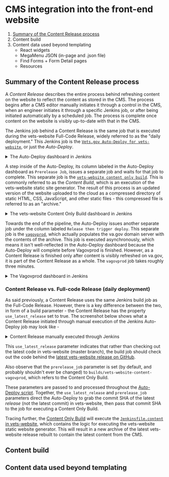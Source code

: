 # CMS integration into the front-end website

1. [Summary of the Content Release process](#Summary-of-the-Content-Release-process)
2. Content build
3. Content data used beyond templating
    - React widgets
    - MegaMenu JSON (in-page and .json file)
    - Find Forms + Form Detail pages
    - Resources

## Summary of the Content Release process
A _Content Release_ describes the entire process behind refreshing content on the website to reflect the content as stored in the CMS. The process begins after a CMS editor manually initiates it through a control in the CMS, when an engineer initiates it through a specific Jenkins job, or after being initiated automatically by a scheduled job. The process is complete once content on the website is visibly up-to-date with that in the CMS.

The Jenkins job behind a Content Release is the same job that is executed during the vets-website Full-Code Release, widely referred to as the "daily deployment." This Jenkins job is the [`Vets.gov Auto-Deploy for vets-website`](http://jenkins.vfs.va.gov/job/deploys/job/vets-gov-autodeploy-vets-website/), or just the _Auto-Deploy_.

<details><summary>The Auto-Deploy dashboard in Jenkins</summary>

![Screenshot of the Auto-Deploy dashboard](./images/jenkins-auto-deploy.png)

</details>

A step inside of the Auto-Deploy, its column labeled in the Auto-Deploy dashboard as `Prerelease Job`, issues a separate job and waits for that job to complete. This separate job is the [`vets-website content only build`](http://jenkins.vfs.va.gov/job/builds/job/vets-website-content-vagovprod/). This is commonly referred to as the _Content Build_, which is an execution of the vets-website static site generator. The result of this process is an updated version of the website uploaded to the cloud as a compressed directory of static HTML, CSS, JavaScript, and other static files - this compressed file is referred to as an "archive."

<details><summary>The vets-website Content Only Build dashboard in Jenkins</summary>

This job is executed synchronously during the `Prerelease Job` in the Auto-Deploy.

![Screenshot of the Content Only Build dashboard](./images/jenkins-content-only.png)

</details>

Towards the end of the pipeline, the Auto-Deploy issues another separate job under the column labeled `Release then trigger deploy`. This separate job is the [`vagovprod`](http://jenkins.vfs.va.gov/job/deploys/job/vets-website-vagovprod/), which actually populates the va.gov domain server with the contents of the archive. This job is executed asynchronously, which means it isn't well-reflected in the Auto-Deploy dashboard because the Auto-Deploy will complete before Vagovprod is finished. However, as a Content Release is finished only after content is visibly refreshed on va.gov, it is part of the Content Release as a whole. The `vagovprod` job takes roughly three minutes.

<details><summary>The Vagovprod dashboard in Jenkins</summary>

This job is executed asynchronously during the `Release then trigger deploy` job in the Auto-Deploy.

![Screenshot of the Content Only Build dashboard](./images/jenkins-vagovprod.png)

</details>

### Content Release vs. Full-code Release (daily deployment)
As said previously, a Content Release uses the same Jenkins build job as the Full-Code Release. However, there is a key difference between the two, in form of a build parameter - the Content Release has the property `use_latest_release` set to true. The screenshot below shows what a Content Release initiated through manual execution of the Jenkins Auto-Deploy job may look like -

<details><summary>Content Release manually executed through Jenkins</summary>

The `use_latest_release` parameter being set to `true` is what defines this Auto-Deploy job as a Content Release.

![Screenshot of the Auto-Deploy job with use_latest_release set to true](./images/jenkins-content-release.png)

</details>

This `use_latest_release` parameter indicates that rather than checking out the latest code in vets-website (master branch), the build job should check out the code behind the [latest vets-website release on GitHub](https://github.com/department-of-veterans-affairs/vets-website/releases).

Also observe that the `prerelease_job` parameter is set (by default, and probably shouldn't ever be changed) to `builds/vets-website-content-vagovprod`, which refers to the Content Only Build.

These parameters are passed to and processed throughout the [Auto-Deploy script](https://github.com/department-of-veterans-affairs/devops/blob/065333be3c199a75710ef4c98e589ef226d48d70/ansible/Jenkinsfiles/deploys/warn-release-deploy#L11). Together, the `use_latest_release` and `prerelease_job` parameters direct the Auto-Deploy to grab the commit SHA of the  latest _release_ (not the latest commit) in vets-website, then pass that commit SHA to the job for executing a Content Only Build.

Tracing further, the [Content Only Build](https://github.com/department-of-veterans-affairs/devops/blob/c46c02e05728902c5a4109671a388d76fb98d2af/ansible/deployment/config/jenkins-vetsgov/seed_job.groovy#L1428) will execute the [`Jenkinsfile.content` in vets-website](https://github.com/department-of-veterans-affairs/vets-website/blob/master/Jenkinsfile.content#L22), which contains the logic for executing the vets-website static website generator. This will result in a new archive of the latest vets-website release rebuilt to contain the latest content from the CMS.

## Content build

## Content data used beyond templating
